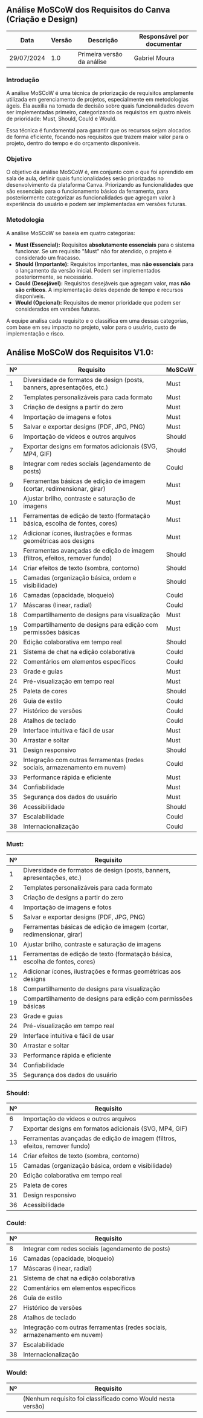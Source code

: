 ## Análise MoSCoW dos Requisitos do Canva (Criação e Design)

|    Data    | Versão | Descrição | Responsável por documentar |
|------------|--------|-----------|-------|
| 29/07/2024 |  1.0   | Primeira versão da análise | Gabriel Moura |

### Introdução

A análise MoSCoW é uma técnica de priorização de requisitos amplamente utilizada em gerenciamento de projetos, especialmente em metodologias ágeis. Ela auxilia na tomada de decisão sobre quais funcionalidades devem ser implementadas primeiro, categorizando os requisitos em quatro níveis de prioridade: Must, Should, Could e Would. 

Essa técnica é fundamental para garantir que os recursos sejam alocados de forma eficiente, focando nos requisitos que trazem maior valor para o projeto, dentro do tempo e do orçamento disponíveis.

### Objetivo

O objetivo da análise MoSCoW é, em conjunto com o que foi aprendido em sala de aula,  definir quais funcionalidades serão priorizadas no desenvolvimento da plataforma Canva. Priorizando as funcionalidades que são essenciais para o funcionamento básico da ferramenta, para posteriormente categorizar as funcionalidades que agregam valor à experiência do usuário e podem ser implementadas em versões futuras.

### Metodologia

A análise MoSCoW se baseia em quatro categorias:

* **Must (Essencial):**  Requisitos **absolutamente essenciais** para o sistema funcionar. Se um requisito "Must" não for atendido, o projeto é considerado um fracasso.
* **Should (Importante):**  Requisitos importantes, mas **não essenciais** para o lançamento da versão inicial.  Podem ser implementados posteriormente, se necessário.
* **Could (Desejável):**  Requisitos desejáveis que agregam valor, mas **não são críticos**. A implementação deles depende de tempo e recursos disponíveis.
* **Would (Opcional):** Requisitos de menor prioridade que podem ser considerados em versões futuras.

A equipe analisa cada requisito e o classifica em uma dessas categorias, com base em seu impacto no projeto, valor para o usuário, custo de implementação e risco. 


## Análise MoSCoW dos Requisitos V1.0:

|Nº|Requisito|MoSCoW|
|--|---------|------|
| 1 | Diversidade de formatos de design (posts, banners, apresentações, etc.) | Must |
| 2 | Templates personalizáveis para cada formato | Must |
| 3 | Criação de designs a partir do zero | Must |
| 4 | Importação de imagens e fotos | Must |
| 5 | Salvar e exportar designs (PDF, JPG, PNG) | Must |
| 6 | Importação de vídeos e outros arquivos | Should |
| 7 | Exportar designs em formatos adicionais (SVG, MP4, GIF) | Should |
| 8 | Integrar com redes sociais (agendamento de posts) | Could |
| 9 | Ferramentas básicas de edição de imagem (cortar, redimensionar, girar) | Must |
| 10 | Ajustar brilho, contraste e saturação de imagens | Must |
| 11 | Ferramentas de edição de texto (formatação básica, escolha de fontes, cores) | Must |
| 12 | Adicionar ícones, ilustrações e formas geométricas aos designs | Must |
| 13 | Ferramentas avançadas de edição de imagem (filtros, efeitos, remover fundo) | Should |
| 14 | Criar efeitos de texto (sombra, contorno) | Should |
| 15 | Camadas (organização básica, ordem e visibilidade) | Should |
| 16 | Camadas (opacidade, bloqueio) | Could |
| 17 | Máscaras (linear, radial) | Could |
| 18 | Compartilhamento de designs para visualização | Must |
| 19 | Compartilhamento de designs para edição com permissões básicas | Must |
| 20 | Edição colaborativa em tempo real  | Should |
| 21 | Sistema de chat na edição colaborativa | Could |
| 22 | Comentários em elementos específicos | Could |
| 23 | Grade e guias  | Must |
| 24 | Pré-visualização em tempo real | Must |
| 25 | Paleta de cores | Should |
| 26 | Guia de estilo | Could |
| 27 | Histórico de versões | Could |
| 28 | Atalhos de teclado | Could |
| 29 | Interface intuitiva e fácil de usar | Must |
| 30 | Arrastar e soltar | Must |
| 31 | Design responsivo  | Should |
| 32 | Integração com outras ferramentas (redes sociais, armazenamento em nuvem) | Could |
| 33 | Performance rápida e eficiente | Must |
| 34 | Confiabilidade | Must |
| 35 | Segurança dos dados do usuário | Must |
| 36 | Acessibilidade | Should |
| 37 | Escalabilidade | Could |
| 38 | Internacionalização | Could |

### Must:

|Nº|Requisito|
|--|---------|
| 1 | Diversidade de formatos de design (posts, banners, apresentações, etc.) |
| 2 | Templates personalizáveis para cada formato | 
| 3 | Criação de designs a partir do zero | 
| 4 | Importação de imagens e fotos | 
| 5 | Salvar e exportar designs (PDF, JPG, PNG) | 
| 9 | Ferramentas básicas de edição de imagem (cortar, redimensionar, girar) | 
| 10 | Ajustar brilho, contraste e saturação de imagens | 
| 11 | Ferramentas de edição de texto (formatação básica, escolha de fontes, cores) | 
| 12 | Adicionar ícones, ilustrações e formas geométricas aos designs | 
| 18 | Compartilhamento de designs para visualização | 
| 19 | Compartilhamento de designs para edição com permissões básicas |
| 23 | Grade e guias  | 
| 24 | Pré-visualização em tempo real | 
| 29 | Interface intuitiva e fácil de usar | 
| 30 | Arrastar e soltar |
| 33 | Performance rápida e eficiente |
| 34 | Confiabilidade | 
| 35 | Segurança dos dados do usuário | 

### Should:

|Nº|Requisito|
|--|---------|
| 6 | Importação de vídeos e outros arquivos | 
| 7 | Exportar designs em formatos adicionais (SVG, MP4, GIF) | 
| 13 | Ferramentas avançadas de edição de imagem (filtros, efeitos, remover fundo) |
| 14 | Criar efeitos de texto (sombra, contorno) | 
| 15 | Camadas (organização básica, ordem e visibilidade) |
| 20 | Edição colaborativa em tempo real  | 
| 25 | Paleta de cores | 
| 31 | Design responsivo  |
| 36 | Acessibilidade | 

### Could:

|Nº|Requisito|
|--|---------|
| 8 | Integrar com redes sociais (agendamento de posts) |
| 16 | Camadas (opacidade, bloqueio) | 
| 17 | Máscaras (linear, radial) |
| 21 | Sistema de chat na edição colaborativa |
| 22 | Comentários em elementos específicos |
| 26 | Guia de estilo |
| 27 | Histórico de versões | 
| 28 | Atalhos de teclado | 
| 32 | Integração com outras ferramentas (redes sociais, armazenamento em nuvem) | 
| 37 | Escalabilidade |
| 38 | Internacionalização | 

### Would:

|Nº|Requisito|
|--|---------|
|  |  (Nenhum requisito foi classificado como Would nesta versão) |  
